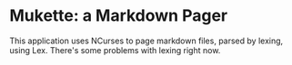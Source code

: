# Mukette: a Markdown Pager

This application uses NCurses to page markdown files, parsed by lexing, using Lex. There's some problems with lexing right now.

